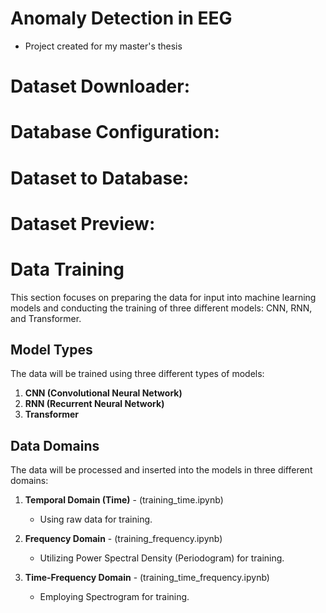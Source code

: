 # Anomaly Detection in EEG

- Project created for my master's thesis

# Dataset Downloader:

# Database Configuration:

# Dataset to Database:

# Dataset Preview:

# Data Training
This section focuses on preparing the data for input into machine learning models and conducting the training of three different models: CNN, RNN, and Transformer.

## Model Types
The data will be trained using three different types of models:

1. **CNN (Convolutional Neural Network)**
2. **RNN (Recurrent Neural Network)**
3. **Transformer**

## Data Domains
The data will be processed and inserted into the models in three different domains:

1. **Temporal Domain (Time)** - (training_time.ipynb)
   - Using raw data for training.

2. **Frequency Domain** - (training_frequency.ipynb)
   - Utilizing Power Spectral Density (Periodogram) for training.

3. **Time-Frequency Domain** - (training_time_frequency.ipynb)
   - Employing Spectrogram for training.